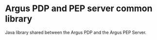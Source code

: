 Argus PDP and PEP server common library
=======================================

Java library shared between the Argus PDP and the Argus PEP Server.